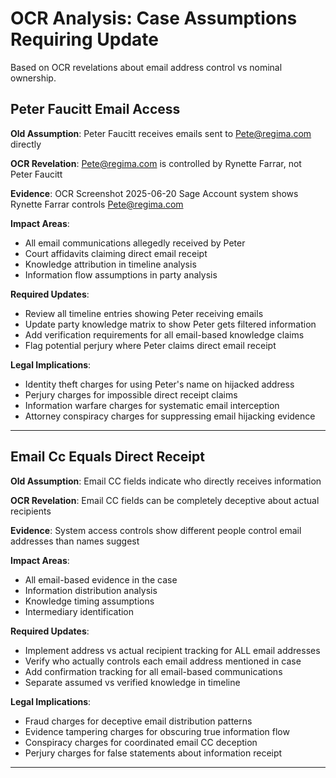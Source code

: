 # OCR Analysis: Case Assumptions Requiring Update

Based on OCR revelations about email address control vs nominal ownership.

## Peter Faucitt Email Access

**Old Assumption**: Peter Faucitt receives emails sent to Pete@regima.com directly

**OCR Revelation**: Pete@regima.com is controlled by Rynette Farrar, not Peter Faucitt

**Evidence**: OCR Screenshot 2025-06-20 Sage Account system shows Rynette Farrar controls Pete@regima.com

**Impact Areas**:
- All email communications allegedly received by Peter
- Court affidavits claiming direct email receipt
- Knowledge attribution in timeline analysis
- Information flow assumptions in party analysis

**Required Updates**:
- Review all timeline entries showing Peter receiving emails
- Update party knowledge matrix to show Peter gets filtered information
- Add verification requirements for all email-based knowledge claims
- Flag potential perjury where Peter claims direct email receipt

**Legal Implications**:
- Identity theft charges for using Peter's name on hijacked address
- Perjury charges for impossible direct receipt claims
- Information warfare charges for systematic email interception
- Attorney conspiracy charges for suppressing email hijacking evidence

---

## Email Cc Equals Direct Receipt

**Old Assumption**: Email CC fields indicate who directly receives information

**OCR Revelation**: Email CC fields can be completely deceptive about actual recipients

**Evidence**: System access controls show different people control email addresses than names suggest

**Impact Areas**:
- All email-based evidence in the case
- Information distribution analysis
- Knowledge timing assumptions
- Intermediary identification

**Required Updates**:
- Implement address vs actual recipient tracking for ALL email addresses
- Verify who actually controls each email address mentioned in case
- Add confirmation tracking for all email-based communications
- Separate assumed vs verified knowledge in timeline

**Legal Implications**:
- Fraud charges for deceptive email distribution patterns
- Evidence tampering charges for obscuring true information flow
- Conspiracy charges for coordinated email CC deception
- Perjury charges for false statements about information receipt

---

